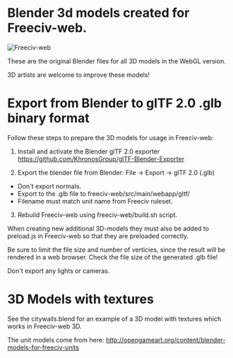 Blender 3d models created for Freeciv-web.
==========================================

![Freeciv-web](https://raw.githubusercontent.com/freeciv/freeciv-web/develop/freeciv-web/src/main/webapp/javascript/webgl/freeciv-webgl.png "Freeciv-web WebGL screenshot")

These are the original Blender files for all 3D models in the WebGL version. 

3D artists are welcome to improve these models!

Export from Blender to glTF 2.0 .glb binary format
============================================================

Follow these steps to prepare the 3D models for usage in Freeciv-web:

1. Install and activate the Blender glTF 2.0 exporter 
https://github.com/KhronosGroup/glTF-Blender-Exporter

2. Export the blender file from Blender: File -> Export -> glTF 2.0 (.glb)
  - Don't export normals.
  - Export to the .glb file to freeciv-web/src/main/webapp/gltf/
  - Filename must match unit name from Freeciv ruleset.

3. Rebuild Freeciv-web using freeciv-web/build.sh script.

When creating new additional 3D-models they must also be added to preload.js in Freeciv-web so that they are preloaded correctly.

Be sure to limit the file size and number of verticies, since the result
will be rendered in a web browser. Check the file size of the generated .glb file! 

Don't export any lights or cameras.

3D Models with textures
=======================

See the citywalls.blend for an example of a 3D model with textures which works in Freeciv-web 3D. 


The unit models come from here: http://opengameart.org/content/blender-models-for-freeciv-units

